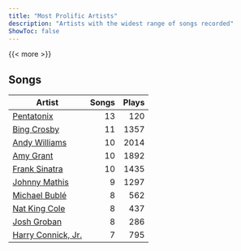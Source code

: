 ```yaml
---
title: "Most Prolific Artists"
description: "Artists with the widest range of songs recorded"
ShowToc: false
---
```


{{< more >}}

## Songs
Artist | Songs | Plays 
----- | -----: | ----: 
[Pentatonix](/artists/pentatonix-655231) | 13 | 120
[Bing Crosby](/artists/bing-crosby-1864) | 11 | 1357
[Andy Williams](/artists/andy-williams-16425) | 10 | 2014
[Amy Grant](/artists/amy-grant-3053) | 10 | 1892
[Frank Sinatra](/artists/frank-sinatra-739) | 10 | 1435
[Johnny Mathis](/artists/johnny-mathis-14581) | 9 | 1297
[Michael Bublé](/artists/michael-buble-58319) | 8 | 562
[Nat King Cole](/artists/nat-king-cole-3428) | 8 | 437
[Josh Groban](/artists/josh-groban-58260) | 8 | 286
[Harry Connick, Jr.](/artists/harry-connick-jr-41411) | 7 | 795

